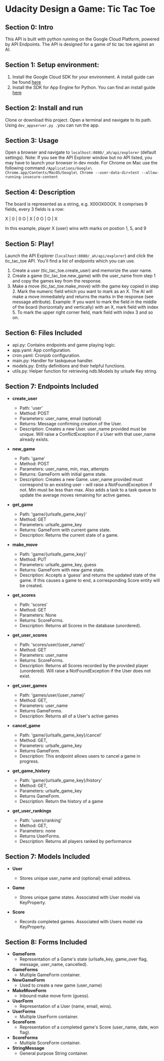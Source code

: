 # Udacity Design a Game: Tic Tac Toe

## Section 0: Intro
This API is built with python running on the Google Cloud Platform, powered by API Endpoints. The API is designed for a game of tic tac toe against an AI.

## Section 1: Setup environment:
1. Install the Google Cloud SDK for your environment. A install guide can be found [here](https://cloud.google.com/sdk/docs/quickstarts)
2. Install the SDK for App Engine for Python. You can find an install guide [here](https://cloud.google.com/sdk/docs/)

## Section 2: Install and run
Clone or download this project. Open a terminal and navigate to its path. Using ```dev_appserver.py .```you can run the app.

## Section 3: Usage
Open a browser and navigate to ```localhost:8080/_ah/api/explorer``` (default settings).
Note: If you see the API Explorer window but no API listed, you may have to launch your browser in dev mode. For Chrome on Mac use the following command ```/Applications/Google\ Chrome.app/Contents/MacOS/Google\ Chrome --user-data-dir=test --allow-running-insecure-content```

## Section 4: Description
The board is represented as a string, e.g. X00OX0OOX. It comprises 9 fields, every 3 fields is a row:

X | 0 | 0
O | X | 0
O | O | X

In this example, player X (user) wins with marks on postion 1, 5, and 9

## Section 5: Play!
Launch the API Explorer (```localhost:8080/_ah/api/explorer```) and click the tic_tac_toe API. You'll find a list of endpoints which you can use.

1. Create a user (tic_tac_toe.create_user) and memorize the user name.
2. Create a game (tic_tac_toe.new_game) with the user_name from step 1 and copy the games key from the response.
3. Make a move (tic_tac_toe.make_move) with the game key copied in step 2. Mark the numeric field which you want to mark as an X. The AI will make a move immediately and returns the marks in the response (see message attribute). Example: If you want to mark the field in the middle of the board (horizontally and vertically) with an X, mark field with index 5. To mark the upper right corner field, mark field with index 3 and so on.

## Section 6: Files Included
 - api.py: Contains endpoints and game playing logic.
 - app.yaml: App configuration.
 - cron.yaml: Cronjob configuration.
 - main.py: Handler for taskqueue handler.
 - models.py: Entity definitions and their helpful functions.
 - utils.py: Helper function for retrieving ndb.Models by urlsafe Key string.

## Section 7: Endpoints Included
 - **create_user**
    - Path: 'user'
    - Method: POST
    - Parameters: user_name, email (optional)
    - Returns: Message confirming creation of the User.
    - Description: Creates a new User. user_name provided must be unique. Will 
    raise a ConflictException if a User with that user_name already exists.
    
 - **new_game**
    - Path: 'game'
    - Method: POST
    - Parameters: user_name, min, max, attempts
    - Returns: GameForm with initial game state.
    - Description: Creates a new Game. user_name provided must correspond to an
    existing user - will raise a NotFoundException if not. Min must be less than
    max. Also adds a task to a task queue to update the average moves remaining
    for active games.
     
 - **get_game**
    - Path: 'game/{urlsafe_game_key}'
    - Method: GET
    - Parameters: urlsafe_game_key
    - Returns: GameForm with current game state.
    - Description: Returns the current state of a game.
    
 - **make_move**
    - Path: 'game/{urlsafe_game_key}'
    - Method: PUT
    - Parameters: urlsafe_game_key, guess
    - Returns: GameForm with new game state.
    - Description: Accepts a 'guess' and returns the updated state of the game.
    If this causes a game to end, a corresponding Score entity will be created.
    
 - **get_scores**
    - Path: 'scores'
    - Method: GET
    - Parameters: None
    - Returns: ScoreForms.
    - Description: Returns all Scores in the database (unordered).
    
 - **get_user_scores**
    - Path: 'scores/user/{user_name}'
    - Method: GET
    - Parameters: user_name
    - Returns: ScoreForms. 
    - Description: Returns all Scores recorded by the provided player (unordered).
    Will raise a NotFoundException if the User does not exist.

 - **get_user_games**
    - Path: 'games/user/{user_name}'
    - Method: GET,
    - Parameters: user_name
    - Returns GameForms.
    - Description: Returns all of a User's active games

 - **cancel_game**
    - Path: 'game/{urlsafe_game_key}/cancel'
    - Method: GET,
    - Parameters: urlsafe_game_key
    - Returns GameForm.
    - Description: This endpoint allows users to cancel a game in progress.

 - **get_game_history**
    - Path: 'game/{urlsafe_game_key}/history'
    - Method: GET,
    - Parameters: urlsafe_game_key
    - Returns GameForm.
    - Description: Return the history of a game

 - **get_user_rankings**
    - Path: 'users/ranking'
    - Method: GET,
    - Parameters: none
    - Returns UserForms.
    - Description: Returns all players ranked by performance

## Section 7: Models Included
 - **User**
    - Stores unique user_name and (optional) email address.
    
 - **Game**
    - Stores unique game states. Associated with User model via KeyProperty.
    
 - **Score**
    - Records completed games. Associated with Users model via KeyProperty.
    
## Section 8: Forms Included
 - **GameForm**
    - Representation of a Game's state (urlsafe_key,
    game_over flag, message, user_name, cancelled).
-  **GameForms**
    - Multiple GameForm container.
 - **NewGameForm**
    - Used to create a new game (user_name)
 - **MakeMoveForm**
    - Inbound make move form (guess).
 - **UserForm**
    - Representation of a User (name, email, wins).
 - **UserForms**
    - Multiple UserForm container.
 - **ScoreForm**
    - Representation of a completed game's Score (user_name,
    date, won flag).
 - **ScoreForms**
    - Multiple ScoreForm container.
 - **StringMessage**
    - General purpose String container.